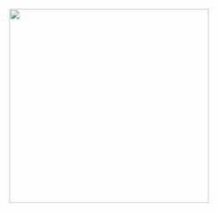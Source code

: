 <p align="center">
  <img width="360" height="350" src="https://sadesign.ai/pictures/picfullsizes/2024/11/27/ijt1732694230.jpg">
</p>

